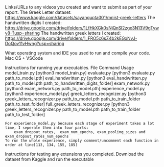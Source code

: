 Links/URLs to any videos you created and want to submit as part of your report.
    The Greek Letter dataset: 
        https://www.kaggle.com/datasets/sayangupta001/mnist-greek-letters
    The handwritten digits I created: 
        https://drive.google.com/drive/folders/1LfHkXGk0sNjQnSl2zgx3N13V9gTywv8-?usp=sharing
    The handwritten greek letters I created: 
        https://drive.google.com/drive/folders/1_FRO5c6sZ4b2kEGxNvJ-DoQov11vHwng?usp=sharing

What operating system and IDE you used to run and compile your code.
    Mac OS + VSCode

Instructions for running your executables.
    File                            Command Usage
    model_train.py                      [python3 model_train.py]
    evaluate.py                         [python3 evaluate.py path_to_model.pth]
    eval_handwritten.py                 [python3 eval_handwritten.py path_to_model.pth 
                                                 path_to_handwritten_digits_folder]
    exam_network.py                     [python3 exam_network.py path_to_model.pth]
    experience_model.py                 [python3 experience_model.py]
    greek_letters_recognizer.py         [python3 greek_letters_recognizer.py 
                                                 path_to_model.pth path_to_train_folder path_to_test_folder]
    full_greek_letters_recognizer.py    [python3 greek_letters_recognizer.py 
                                                 path_to_model.pth path_to_train_folder path_to_test_folder]


    For experience_model.py because each stage of experiment takes a lot time, I seperate them into four parts:
        exam_dropout_rates,  exam_num_epochs, exam_pooling_sizes and exam_dropout_rates_num_epochs
    To run the whole experience, simply comment/uncomment each function in order at line[113, 134, 155, 185]

Instructions for testing any extensions you completed.
    Download the dataset from Kaggle and run the executable
